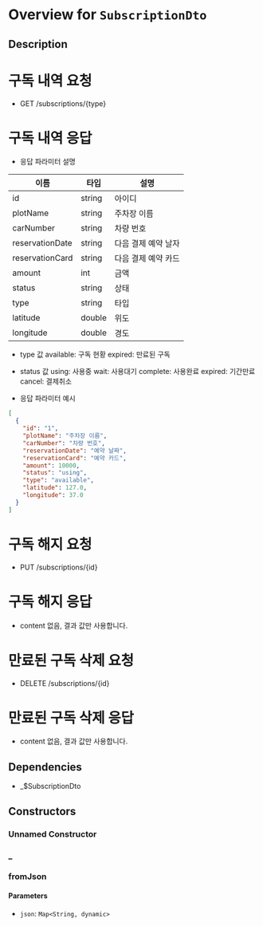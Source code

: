 # Overview for `SubscriptionDto`

## Description

# 구독 내역 요청

 - GET /subscriptions/{type}

 # 구독 내역 응답

 - 응답 파라미터 설명

 |이름|타입|설명|
 |-|-|-|
 |id|string|아이디|
 |plotName|string|주차장 이름|
 |carNumber|string|차량 번호|
 |reservationDate|string|다음 결제 예약 날자|
 |reservationCard|string|다음 결제 예약 카드|
 |amount|int|금액|
 |status|string|상태|
 |type|string|타입|
 |latitude|double|위도|
 |longitude|double|경도|

 - type 값
   available: 구독 현황
   expired: 만료된 구독

 - status 값
   using: 사용중
   wait: 사용대기
   complete: 사용완료
   expired: 기간만료
   cancel: 결제취소

 - 응답 파라미터 예시

 ```json
 [
   {
     "id": "1",
     "plotName": "주차장 이름",
     "carNumber": "차량 번호",
     "reservationDate": "예약 날짜",
     "reservationCard": "예약 카드",
     "amount": 10000,
     "status": "using",
     "type": "available",
     "latitude": 127.0,
     "longitude": 37.0
   }
 ]
 ```

 # 구독 해지 요청

 - PUT /subscriptions/{id}

 # 구독 해지 응답

 - content 없음, 결과 값만 사용합니다.

 # 만료된 구독 삭제 요청

 - DELETE /subscriptions/{id}

 # 만료된 구독 삭제 응답

 - content 없음, 결과 값만 사용합니다.

## Dependencies

- _$SubscriptionDto

## Constructors

### Unnamed Constructor


### _


### fromJson


#### Parameters

- `json`: `Map<String, dynamic>`
